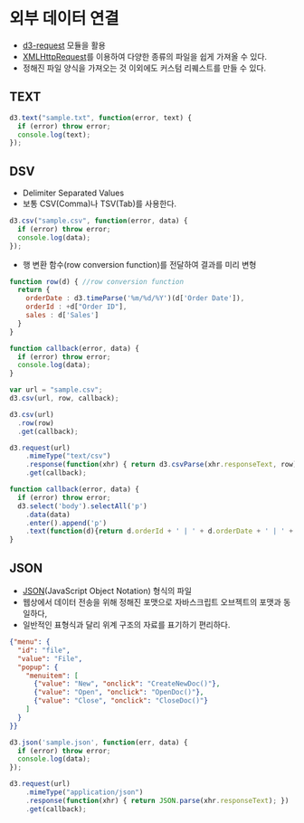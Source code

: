 외부 데이터 연결
====
- [d3-request](http://devdocs.io/d3~4/d3-request) 모듈을 활용
- [XMLHttpRequest](https://developer.mozilla.org/en-US/docs/Web/API/XMLHttpRequest)를 이용하여 다양한 종류의 파일을 쉽게 가져올 수 있다.
- 정해진 파일 양식을 가져오는 것 이외에도 커스텀 리퀘스트를 만들 수 있다.

TEXT
---

```javascript
d3.text("sample.txt", function(error, text) {
  if (error) throw error;
  console.log(text);
});
```

DSV
---
- Delimiter Separated Values
- 보통 CSV(Comma)나 TSV(Tab)를 사용한다.

```javascript
d3.csv("sample.csv", function(error, data) {
  if (error) throw error;
  console.log(data);
});
```

- 행 변환 함수(row conversion function)를 전달하여 결과를 미리 변형

```javascript
function row(d) { //row conversion function
  return {
    orderDate : d3.timeParse('%m/%d/%Y')(d['Order Date']),
    orderId : +d["Order ID"],
    sales : d['Sales']
  }  
}

function callback(error, data) {
  if (error) throw error;
  console.log(data);
}

var url = "sample.csv";
d3.csv(url, row, callback);
```

```javascript
d3.csv(url)
  .row(row)
  .get(callback);

d3.request(url)
    .mimeType("text/csv")
    .response(function(xhr) { return d3.csvParse(xhr.responseText, row); })
    .get(callback);
```

```javascript
function callback(error, data) {
  if (error) throw error;
  d3.select('body').selectAll('p')
    .data(data)
    .enter().append('p')
    .text(function(d){return d.orderId + ' | ' + d.orderDate + ' | ' + d.sales})
}
```



JSON
---
- [JSON](http://json.org/)(JavaScript Object Notation) 형식의 파일
- 웹상에서 데이터 전송을 위해 정해진 포맷으로 자바스크립트 오브젝트의 포맷과 동일하다,
- 일반적인 표형식과 달리 위계 구조의 자료를 표기하기 편리하다.

```json
{"menu": {
  "id": "file",
  "value": "File",
  "popup": {
    "menuitem": [
      {"value": "New", "onclick": "CreateNewDoc()"},
      {"value": "Open", "onclick": "OpenDoc()"},
      {"value": "Close", "onclick": "CloseDoc()"}
    ]
  }
}}
```

```javascript
d3.json('sample.json', function(err, data) {
  if (error) throw error;
  console.log(data);
});
```

```javascript
d3.request(url)
    .mimeType("application/json")
    .response(function(xhr) { return JSON.parse(xhr.responseText); })
    .get(callback);
```
